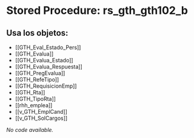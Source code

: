 # Stored Procedure: rs_gth_gth102_b

## Usa los objetos:
- [[GTH_Eval_Estado_Pers]]
- [[GTH_Evalua]]
- [[GTH_Evalua_Estado]]
- [[GTH_Evalua_Respuesta]]
- [[GTH_PregEvalua]]
- [[GTH_RefeTipo]]
- [[GTH_RequisicionEmp]]
- [[GTH_Rta]]
- [[GTH_TipoRta]]
- [[rhh_emplea]]
- [[v_GTH_EmplCand]]
- [[v_GTH_SolCargos]]

*No code available.*
